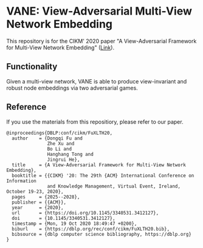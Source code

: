 # VANE: View-Adversarial Multi-View Network Embedding
This repository is for the CIKM' 2020 paper "A View-Adversarial Framework for Multi-View Network Embedding" ([Link](https://dongqifu.github.io/publications/VANE.pdf)).

## Functionality
Given a multi-view network, VANE is able to produce view-invariant and robust node embeddings via two adversarial games.

## Reference
If you use the materials from this repositiory, please refer to our paper.
```
@inproceedings{DBLP:conf/cikm/FuXLTH20,
  author    = {Dongqi Fu and
               Zhe Xu and
               Bo Li and
               Hanghang Tong and
               Jingrui He},
  title     = {A View-Adversarial Framework for Multi-View Network Embedding},
  booktitle = {{CIKM} '20: The 29th {ACM} International Conference on Information
               and Knowledge Management, Virtual Event, Ireland, October 19-23, 2020},
  pages     = {2025--2028},
  publisher = {{ACM}},
  year      = {2020},
  url       = {https://doi.org/10.1145/3340531.3412127},
  doi       = {10.1145/3340531.3412127},
  timestamp = {Mon, 19 Oct 2020 18:49:47 +0200},
  biburl    = {https://dblp.org/rec/conf/cikm/FuXLTH20.bib},
  bibsource = {dblp computer science bibliography, https://dblp.org}
}
```
